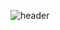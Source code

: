 ![header](https://capsule-render.vercel.app/api?type=wave&color=auto&height=300&section=header&text=wel%2come&fontSize=90)
